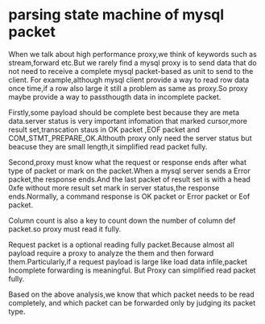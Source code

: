 # parsing state machine of mysql packet 

When we talk about high performance proxy,we think of  keywords such as stream,forward etc.But we rarely find a mysql proxy is to send data that do not need to receive a complete mysql packet-based as unit to send to the client. For example,although mysql  client provide a way to read row data once time,if a row also large it still a problem as same as proxy.So  proxy  maybe provide a way to passthougth data in incomplete packet.

Firstly,some payload should be complete best because they are meta data.server status is very important infomation that marked cursor,more result set,transcation staus in OK packet ,EOF packet and COM_STMT_PREPARE_OK.Althouth proxy only need the server status but beacuse they are small length,it simplified read packet fully.

Second,proxy must know what the  request or response  ends after what type of packet or mark on the packet.When a mysql server sends a Error packet,the response ends.And the last packet of result set is with a head 0xfe without more result set mark in server status,the response ends.Normally, a command response is OK packet or Error packet or Eof packet.

Column count is also a key to count down the number of column def packet.so proxy must read it fully.

Request packet is a optional reading fully packet.Because almost all payload require a proxy to analyze the them and then forward  them.Particularly,if a request payload is large like load data infile,packet Incomplete forwarding is meaningful. But Proxy can simplified read packet fully.

Based on the above analysis,we know that which packet needs to be read completely, and which packet can be forwarded only by judging its packet type.







